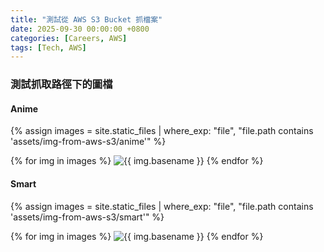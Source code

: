 ```yaml
---
title: "測試從 AWS S3 Bucket 抓檔案"
date: 2025-09-30 00:00:00 +0800
categories: [Careers, AWS]
tags: [Tech, AWS]
---
```


### 測試抓取路徑下的圖檔

#### Anime

{% assign images = site.static_files | where_exp: "file", "file.path contains 'assets/img-from-aws-s3/anime'" %}

{% for img in images %}
  <img src="{{ img.path }}" alt="{{ img.basename }}" />
{% endfor %}

#### Smart

{% assign images = site.static_files | where_exp: "file", "file.path contains 'assets/img-from-aws-s3/smart'" %}

{% for img in images %}
  <img src="{{ img.path }}" alt="{{ img.basename }}" />
{% endfor %}
